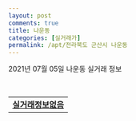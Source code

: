 ```yaml
---
layout: post
comments: true
title: 나운동
categories: [실거래가]
permalink: /apt/전라북도 군산시 나운동
---
```


2021년 07월 05일 나운동 실거래 정보

<script type="text/javascript">
  google.charts.load('current', {'packages':['corechart']});
  google.charts.setOnLoadCallback(drawChart);

  function drawChart() {
    var data = google.visualization.arrayToDataTable([['거래일', '매매', '전월세', '전매'], ['20-07', 118, 53, 123], ['20-08', 95, 63, 15], ['20-09', 104, 45, 42], ['20-10', 130, 51, 53], ['20-11', 128, 50, 102], ['20-12', 241, 47, 50], ['21-01', 195, 71, 10], ['21-02', 157, 77, 6], ['21-03', 199, 80, 9], ['21-04', 170, 58, 25], ['21-05', 159, 54, 49], ['21-06', 108, 28, 8], ['21-07', 12, 0, 0]]);

    var options = {
      title: '최근 유형별 거래량 추이',
      legend: { position: 'bottom' }
    };

    var chart = new google.visualization.LineChart(document.getElementById('columnchart_material'));
    chart.draw(data, (options));
  }
</script>

<div id="columnchart_material" style="width: 95%; margin-left: -35px; display: block"></div>
<br>
<table>
  <tr>
    <td colspan="4" style="font-weight: bold;"><a href="https://search.naver.com/search.naver?query=나운동 실거래정보없음">실거래정보없음</a></td>
  </tr>
    
</table>
    